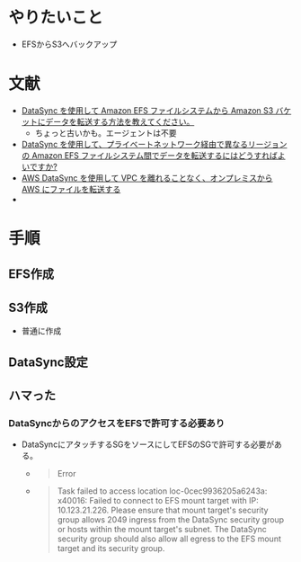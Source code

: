 # やりたいこと
- EFSからS3へバックアップ

# 文献
- [DataSync を使用して Amazon EFS ファイルシステムから Amazon S3 バケットにデータを転送する方法を教えてください。](https://aws.amazon.com/jp/premiumsupport/knowledge-center/datasync-transfer-efs-s3/)
  - ちょっと古いかも。エージェントは不要
- [DataSync を使用して、プライベートネットワーク経由で異なるリージョンの Amazon EFS ファイルシステム間でデータを転送するにはどうすればよいですか?](https://aws.amazon.com/jp/premiumsupport/knowledge-center/datasync-transfer-efs-cross-region/)
- [AWS DataSync を使用して VPC を離れることなく、オンプレミスから AWS にファイルを転送する](https://aws.amazon.com/jp/blogs/news/transferring-files-from-on-premises-to-aws-and-back-without-leaving-your-vpc-using-aws-datasync/)
- 
# 手順
## EFS作成

## S3作成
- 普通に作成

## DataSync設定


## ハマった
### DataSyncからのアクセスをEFSで許可する必要あり
- DataSyncにアタッチするSGをソースにしてEFSのSGで許可する必要がある。
  - >Error
  - >Task failed to access location loc-0cec9936205a6243a: x40016: Failed to connect to EFS mount target with IP: 10.123.21.226. Please ensure that mount target's security group allows 2049 ingress from the DataSync security group or hosts within the mount target's subnet. The DataSync security group should also allow all egress to the EFS mount target and its security group.


